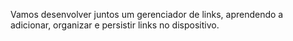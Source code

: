 Vamos desenvolver juntos um gerenciador de links, aprendendo a adicionar, organizar e persistir links no dispositivo.
